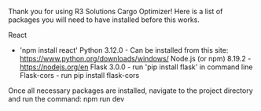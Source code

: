 Thank you for using R3 Solutions Cargo Optimizer! Here is a list of packages you will need to have installed before this works. 

React 
   - 'npm install react' 
Python 3.12.0
    - Can be installed from this site: https://www.python.org/downloads/windows/
Node.js (or npm) 8.19.2
    - https://nodejs.org/en
Flask 3.0.0
    - run 'pip install flask' in command line
Flask-cors
    - run pip install flask-cors

Once all necessary packages are installed, navigate to the project directory and run the command:
npm run dev


